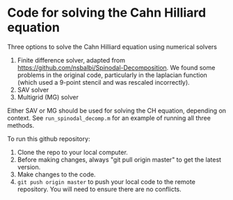 # Code for solving the Cahn Hilliard equation

Three options to solve the Cahn Hilliard equation using numerical solvers
1. Finite difference solver, adapted from https://github.com/nsbalbi/Spinodal-Decomposition. We found some problems in the original code, particularly in the laplacian function (which used a 9-point stencil and was rescaled incorrectly).
2. SAV solver
3. Multigrid (MG) solver


Either SAV or MG should be used for solving the CH equation, depending on context. See `run_spinodal_decomp.m` for an example of running all three methods.


To run this github repository:
1. Clone the repo to your local computer.
2. Before making changes, always "git pull origin master" to get the latest version.
3. Make changes to the code.
4. `git push origin master` to push your local code to the remote repository. You will need to ensure there are no conflicts. 

